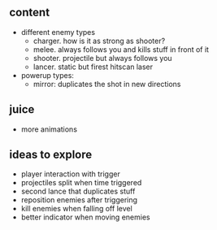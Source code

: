 ## content
- different enemy types
  - charger. how is it as strong as shooter?
  - melee. always follows you and kills stuff in front of it
  - shooter. projectile but always follows you
  - lancer. static but firest hitscan laser
- powerup types:
  - mirror: duplicates the shot in new directions

## juice
- more animations

## ideas to explore
- player interaction with trigger
- projectiles split when time triggered
- second lance that duplicates stuff
- reposition enemies after triggering
- kill enemies when falling off level
- better indicator when moving enemies